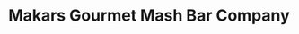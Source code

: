 ---
title: "Makars Gourmet Mash Bar Company"
url: /edinburgh/makars-gourmet-mash-bar-company/
shop: vacant
---